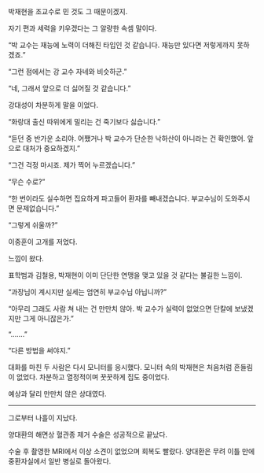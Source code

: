 박재현을 조교수로 민 것도 그 때문이겠지.

자기 편과 세력을 키우겠다는 그 알량한 속셈 말이다.

“박 교수는 재능에 노력이 더해진 타입인 것 같습니다. 재능만 있다면 저렇게까지 못하겠죠.”

“그런 점에서는 강 교수 자네와 비슷하군.”

“네, 그래서 앞으로 더 싫어질 것 같습니다.”

강대성이 차분하게 말을 이었다.

“화랑대 출신 따위에게 밀리는 건 죽기보다 싫습니다.”

“듣던 중 반가운 소리야. 어쨌거나 박 교수가 단순한 낙하산이 아니라는 건 확인했어. 앞으로 대처가 중요하겠지.”

“그건 걱정 마시죠. 제가 찍어 누르겠습니다.”

“무슨 수로?”

“한 번이라도 실수하면 집요하게 파고들어 환자를 빼내겠습니다. 부교수님이 도와주시면 문제없습니다.”

“그렇게 쉬울까?”

이중훈이 고개를 저었다.

느낌이 왔다.

표학범과 김철용, 박재현이 이미 단단한 연맹을 맺고 있을 것 같다는 불길한 느낌이.

“과장님이 계시지만 실세는 엄연히 부교수님 아닙니까?”

“아무리 그래도 사람 쳐 내는 건 만만치 않아. 박 교수가 실력이 없었으면 단칼에 보냈겠지만 그게 아니잖은가.”

“…….”

“다른 방법을 써야지.”

대화를 마친 두 사람은 다시 모니터를 응시했다. 모니터 속의 박재현은 처음처럼 흔들림이 없었다. 차분하고 열정적이며 꿋꿋하게 집도 중이었다.

예상과 달리 만만치 않은 상대였다.

* * *

그로부터 나흘이 지났다.

양대환의 해면상 혈관종 제거 수술은 성공적으로 끝났다.

수술 후 촬영한 MRI에서 이상 소견이 없었으며 회복도 빨랐다. 양대환은 무려 이틀 만에 중환자실에서 일반 병실로 돌아왔다.